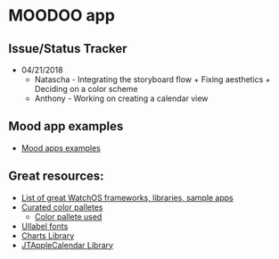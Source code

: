 # MOODOO app

## Issue/Status Tracker
  - 04/21/2018
    - Natascha - Integrating the storyboard flow + Fixing aesthetics + Deciding on a color scheme
    - Anthony - Working on creating a calendar view

## Mood app examples
  - [Mood apps examples](https://www.google.com/search?q=mood+app&oq=mood+app&aqs=chrome..69i57j69i60l3j0l2.2398j0j7&sourceid=chrome&ie=UTF-8)

## Great resources:
  - [List of great WatchOS frameworks, libraries, sample apps](https://github.com/yenchenlin/awesome-watchos)
  - [Curated color palletes](https://www.instagram.com/colours.cafe/)
    - [Color pallete used](https://www.instagram.com/p/BhbVwnsBKCg/?taken-by=colours.cafe)
  - [UIlabel fonts](https://github.com/xamarin/recipes/tree/master/Recipes/ios/standard_controls/labels/change_the_font)
  - [Charts Library](https://github.com/danielgindi/Charts)
  - [JTAppleCalendar Library](https://github.com/patchthecode/JTAppleCalendar)
